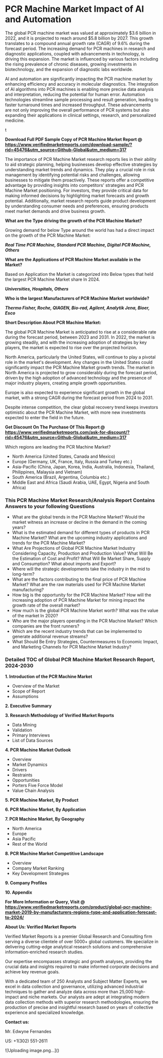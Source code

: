 <h1>PCR Machine Market Impact of AI and Automation</h1><p>The global PCR machine market was valued at approximately $3.6 billion in 2022, and it is projected to reach around $5.8 billion by 2027. This growth translates to a compound annual growth rate (CAGR) of 9.6% during the forecast period. The increasing demand for PCR machines in research and diagnostic applications, coupled with advancements in technology, is driving this expansion. The market is influenced by various factors including the rising prevalence of chronic diseases, growing investments in biotechnology, and the expansion of diagnostic labs worldwide.</p><p>AI and automation are significantly impacting the PCR machine market by enhancing efficiency and accuracy in molecular diagnostics. The integration of AI algorithms into PCR machines is enabling more precise data analysis and interpretation, reducing the potential for human error. Automation technologies streamline sample processing and result generation, leading to faster turnaround times and increased throughput. These advancements are not only improving the overall performance of PCR systems but also expanding their applications in clinical settings, research, and personalized medicine.</p>t</p><p id="" class=""><strong>Download Full PDF Sample Copy of PCR Machine Market Report @ <a href="https://www.verifiedmarketreports.com/download-sample/?rid=45476&utm_source=Github-Global&utm_medium=317" target="_blank">https://www.verifiedmarketreports.com/download-sample/?rid=45476&utm_source=Github-Global&utm_medium=317</a></strong></p><p>The importance of&nbsp;PCR Machine Market research reports lies in their ability to aid strategic planning, helping businesses develop effective strategies by understanding market trends and dynamics. They play a crucial role in risk management by identifying potential risks and challenges, allowing businesses to mitigate them proactively. These reports offer a competitive advantage by providing insights into competitors' strategies and PCR Machine Market positioning. For investors, they provide critical data for making informed decisions by highlighting market forecasts and growth potential. Additionally, market research reports guide product development by understanding consumer needs and preferences, ensuring products meet market demands and drive business growth.</p><p><strong>What are the&nbsp;Type driving the growth of the PCR Machine Market?</strong></p><p id="" class="">Growing demand for below Type around the world has had a direct impact on the growth of the PCR Machine Market:</p><em><strong>Real Time PCR Machine, Standard PCR Machine, Digital PCR Machine, Others</strong></em></p><strong>What are the&nbsp;Applications&nbsp;of PCR Machine Market available in the Market?</strong></p><p id="" class="">Based on Application the Market is categorized into Below types that held the largest PCR Machine Market share In 2024.</p><em><strong>Universities, Hospitals, Others</strong></em></p><strong>Who is the largest Manufacturers of PCR Machine Market worldwide?</strong></p><p><em><strong>Thermo Fisher, Roche, QIAGEN, Bio-rad, Agilent, Analytik Jena, Bioer, Esco</strong></em></p><p id="" class=""><strong>Short Description About PCR Machine Market:</strong></p><p>The global PCR Machine Market is anticipated to rise at a considerable rate during the forecast period, between 2023 and 2031. In 2022, the market is growing steadily, and with the increasing adoption of strategies by key players, the market is expected to rise over the projected horizon.</p><p>North America, particularly the United States, will continue to play a pivotal role in the market's development. Any changes in the United States could significantly impact the PCR Machine Market growth trends. The market in North America is projected to grow considerably during the forecast period, driven by the high adoption of advanced technology and the presence of major industry players, creating ample growth opportunities.</p><p>Europe is also expected to experience significant growth in the global market, with a strong CAGR during the forecast period from 2024 to 2031.</p><p>Despite intense competition, the clear global recovery trend keeps investors optimistic about the PCR Machine Market, with more new investments expected to enter the field in the future.</p><p id="" class=""><strong>Get Discount On The Purchase Of This Report @ <a href="https://www.verifiedmarketreports.com/ask-for-discount/?rid=45476&utm_source=Github-Global&utm_medium=317" target="_blank">https://www.verifiedmarketreports.com/ask-for-discount/?rid=45476&utm_source=Github-Global&utm_medium=317</a></strong></p>Which regions are leading the PCR Machine Market?</p><ul><li>North America (United States, Canada and Mexico)</li><li>Europe (Germany, UK, France, Italy, Russia and Turkey etc.)</li><li>Asia-Pacific (China, Japan, Korea, India, Australia, Indonesia, Thailand, Philippines, Malaysia and Vietnam)</li><li>South America (Brazil, Argentina, Columbia etc.)</li><li>Middle East and Africa (Saudi Arabia, UAE, Egypt, Nigeria and South Africa)</li></ul><h3 id="" class="">This PCR Machine Market Research/Analysis Report Contains Answers to your following Questions</h3><ul><li>What are the global trends in the PCR Machine Market? Would the market witness an increase or decline in the demand in the coming years?</li><li>What is the estimated demand for different types of products in PCR Machine Market? What are the upcoming industry applications and trends for the PCR Machine Market?</li><li>What Are Projections of Global PCR Machine Market Industry Considering Capacity, Production and Production Value? What Will Be the Estimation of Cost and Profit? What Will Be Market Share, Supply and Consumption? What about imports and Export?</li><li>Where will the strategic developments take the industry in the mid to long-term?</li><li>What are the factors contributing to the final price of PCR Machine Market? What are the raw materials used for PCR Machine Market manufacturing?</li><li>How big is the opportunity for the PCR Machine Market? How will the increasing adoption of PCR Machine Market for mining impact the growth rate of the overall market?</li><li>How much is the global PCR Machine Market worth? What was the value of the market In 2020?</li><li>Who are the major players operating in the PCR Machine Market? Which companies are the front runners?</li><li>Which are the recent industry trends that can be implemented to generate additional revenue streams?</li><li>What Should Be Entry Strategies, Countermeasures to Economic Impact, and Marketing Channels for PCR Machine Market Industry?</li></ul><h3 id="" class="">Detailed TOC of Global PCR Machine Market Research Report, 2024-2030</h3><p id="" class=""><strong>1. Introduction of the PCR Machine Market</strong></p><ul><li>Overview of the Market</li><li>Scope of Report</li><li>Assumptions</li></ul><p id="" class=""><strong>2. Executive Summary</strong></p><p id="" class=""><strong>3. Research Methodology of Verified Market Reports</strong></p><ul><li>Data Mining</li><li>Validation</li><li>Primary Interviews</li><li>List of Data Sources</li></ul><p id="" class=""><strong>4. PCR Machine Market Outlook</strong></p><ul><li>Overview</li><li>Market Dynamics</li><li>Drivers</li><li>Restraints</li><li>Opportunities</li><li>Porters Five Force Model</li><li>Value Chain Analysis</li></ul><p id="" class=""><strong>5. PCR Machine Market, By Product</strong></p><p id="" class=""><strong>6. PCR Machine Market, By Application</strong></p><p id="" class=""><strong>7. PCR Machine Market, By Geography</strong></p><ul><li>North America</li><li>Europe</li><li>Asia Pacific</li><li>Rest of the World</li></ul><p id="" class=""><strong>8. PCR Machine Market Competitive Landscape</strong></p><ul><li>Overview</li><li>Company Market Ranking</li><li>Key Development Strategies</li></ul><p id="" class=""><strong>9. Company Profiles</strong></p><p id="" class=""><strong>10. Appendix</strong></p><p id="" class=""><strong>For More Information or Query, Visit @ <a href="https://www.verifiedmarketreports.com/product/global-pcr-machine-market-2019-by-manufacturers-regions-type-and-application-forecast-to-2024/" target="_blank">https://www.verifiedmarketreports.com/product/global-pcr-machine-market-2019-by-manufacturers-regions-type-and-application-forecast-to-2024/</a></strong></p><p id="" class=""><strong>About Us: Verified Market Reports</strong></p><p id="" class="">Verified Market Reports is a premier Global Research and Consulting firm serving a diverse clientele of over 5000+ global customers. We specialize in delivering cutting-edge analytical research solutions and comprehensive information-enriched research studies.</p><p id="" class="">Our expertise encompasses strategic and growth analyses, providing the crucial data and insights required to make informed corporate decisions and achieve key revenue goals.</p><p id="" class="">With a dedicated team of 250 Analysts and Subject Matter Experts, we excel in data collection and governance, utilizing advanced industrial techniques to gather and analyze data across more than 25,000 high-impact and niche markets. Our analysts are adept at integrating modern data collection methods with superior research methodologies, ensuring the production of precise and insightful research based on years of collective experience and specialized knowledge.</p><p id="" class=""><strong>Contact us:</strong></p><p id="" class="">Mr. Edwyne Fernandes</p><p id="" class="">US: +1(302) 551-2611</p>
![Uploading image.png…]()
